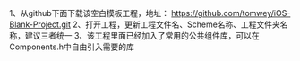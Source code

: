 1、从github下面下载该空白模板工程，地址：
    https://github.com/tomwey/iOS-Blank-Project.git
2、打开工程，更新工程文件名、Scheme名称、工程文件夹名称，建议三者统一
3、该工程里面已经加入了常用的公共组件库，可以在Components.h中自由引入需要的库